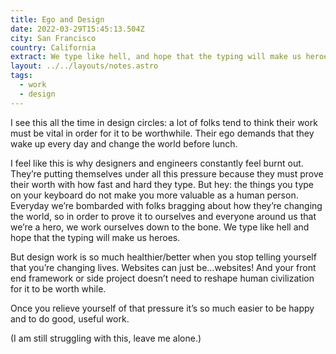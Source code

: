 ```yaml
---
title: Ego and Design
date: 2022-03-29T15:45:13.504Z
city: San Francisco
country: California
extract: We type like hell, and hope that the typing will make us heroes.
layout: ../../layouts/notes.astro
tags:
  - work
  - design
---
```

I see this all the time in design circles: a lot of folks tend to think their work must be vital in order for it to be worthwhile. Their ego demands that they wake up every day and change the world before lunch.

I feel like this is why designers and engineers constantly feel burnt out. They’re putting themselves under all this pressure because they must prove their worth with how fast and hard they type. But hey: the things you type on your keyboard do not make you more valuable as a human person. Everyday we’re bombarded with folks bragging about how they’re changing the world, so in order to prove it to ourselves and everyone around us that we’re a hero, we work ourselves down to the bone. We type like hell and hope that the typing will make us heroes.

But design work is so much healthier/better when you stop telling yourself that you’re changing lives. Websites can just be…websites! And your front end framework or side project doesn’t need to reshape human civilization for it to be worth while.

Once you relieve yourself of that pressure it’s so much easier to be happy and to do good, useful work.

(I am still struggling with this, leave me alone.)